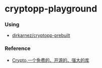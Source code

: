 cryptopp-playground
===================
### Using
- [dirkarnez/cryptopp-prebuilt](https://github.com/dirkarnez/cryptopp-prebuilt)

### Reference
- [Crypto,一个免费的、开源的、强大的库](https://mp.weixin.qq.com/s/mAhnCQlOkqW7urmYssehdA)
